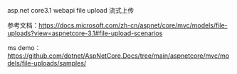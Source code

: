 asp.net core3.1 webapi file upload 流式上传

参考文档：https://docs.microsoft.com/zh-cn/aspnet/core/mvc/models/file-uploads?view=aspnetcore-3.1#file-upload-scenarios 

ms demo：https://github.com/dotnet/AspNetCore.Docs/tree/main/aspnetcore/mvc/models/file-uploads/samples/
